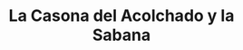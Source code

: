 ---
title: "La Casona del Acolchado y la Sabana"
url: /bogota/la-casona-del-acolchado-y-la-sabana/
shop: Betten
---